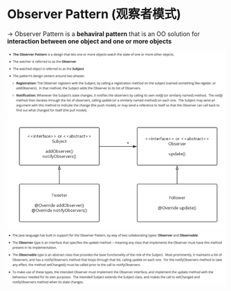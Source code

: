 # Observer Pattern (观察者模式)

-> Observer Pattern is a **behaviral pattern** that is an OO solution for **interaction between one object and one or more objects**

<img src="https://github.com/Ziang-Lu/Design-Patterns/blob/master/4-Behavioral%20Patterns/4-Observer%20Pattern/observer_pattern.png?raw=true">

<img src="https://github.com/Ziang-Lu/Design-Patterns/blob/master/4-Behavioral%20Patterns/4-Observer%20Pattern/observer_pattern_uml.png?raw=true">

<img src="https://github.com/Ziang-Lu/Design-Patterns/blob/master/4-Behavioral%20Patterns/4-Observer%20Pattern/Java_Observable_Observer.png?raw=true">

